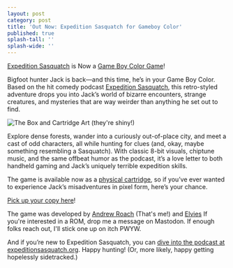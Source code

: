 ```yaml
---
layout: post
category: post
title: 'Out Now: Expedition Sasquatch for Gameboy Color'
published: true
splash-tall: ''
splash-wide: ''
---
```

[Expedition Sasquatch](https://expeditionsasquatch.org) is Now a [Game Boy Color Game](https://www.mountaintowntoys.com/product/expedition-sasquatch-the-game-gbc-cartridge/)!

Bigfoot hunter Jack is back—and this time, he’s in your Game Boy Color. Based on the hit comedy podcast [Expedition Sasquatch](https://expeditionsasquatch.org), this retro-styled adventure drops you into Jack’s world of bizarre encounters, strange creatures, and mysteries that are way weirder than anything he set out to find.

![The Box and Cartridge Art (they're shiny!) ]({{site.baseurl}}/images/8.png)


Explore dense forests, wander into a curiously out-of-place city, and meet a cast of odd characters, all while hunting for clues (and, okay, maybe something resembling a Sasquatch). With classic 8-bit visuals, chiptune music, and the same offbeat humor as the podcast, it’s a love letter to both handheld gaming and Jack’s uniquely terrible expedition skills.

The game is available now as a [physical cartridge](https://www.mountaintowntoys.com/product/expedition-sasquatch-the-game-gbc-cartridge/), so if you’ve ever wanted to experience Jack’s misadventures in pixel form, here’s your chance.

[Pick up your copy here](https://www.mountaintowntoys.com/product/expedition-sasquatch-the-game-gbc-cartridge/)!

The game was developed by [Andrew Roach](https://impractical.computer) (That's me!) and [Elvies](https://elvies.itch.io/) If you're interested in a ROM, drop me a message on Mastodon. If enough folks reach out, I'll stick one up on itch PWYW.

And if you’re new to Expedition Sasquatch, you can [dive into the podcast at expeditionsasquatch.org](https://expeditionsasquatch.org). Happy hunting! (Or, more likely, happy getting hopelessly sidetracked.)
